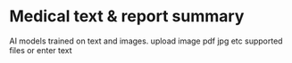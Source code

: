 # Medical text & report summary 
AI models trained on text and images.
upload image pdf jpg etc supported files or enter text

